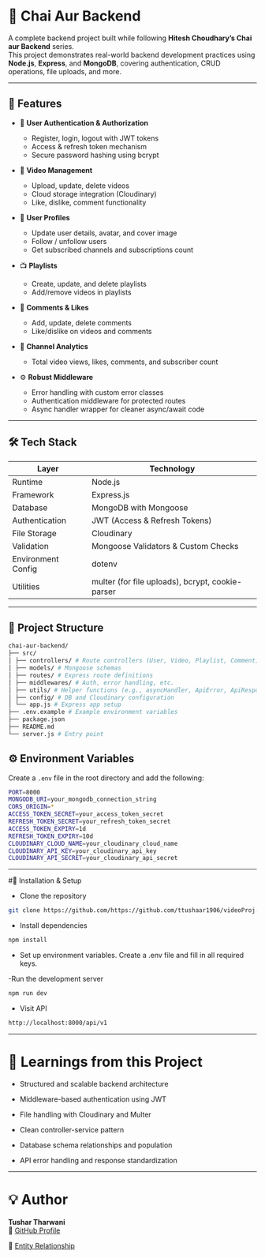 # 🧠 Chai Aur Backend

A complete backend project built while following **Hitesh Choudhary’s Chai aur Backend** series.  
This project demonstrates real-world backend development practices using **Node.js**, **Express**, and **MongoDB**, covering authentication, CRUD operations, file uploads, and more.

---

## 🚀 Features

- 🧩 **User Authentication & Authorization**
  - Register, login, logout with JWT tokens
  - Access & refresh token mechanism
  - Secure password hashing using bcrypt

- 🧾 **Video Management**
  - Upload, update, delete videos
  - Cloud storage integration (Cloudinary)
  - Like, dislike, comment functionality

- 👥 **User Profiles**
  - Update user details, avatar, and cover image
  - Follow / unfollow users
  - Get subscribed channels and subscriptions count

- 📺 **Playlists**
  - Create, update, and delete playlists
  - Add/remove videos in playlists

- 💬 **Comments & Likes**
  - Add, update, delete comments
  - Like/dislike on videos and comments

- 🧮 **Channel Analytics**
  - Total video views, likes, comments, and subscriber count

- ⚙️ **Robust Middleware**
  - Error handling with custom error classes
  - Authentication middleware for protected routes
  - Async handler wrapper for cleaner async/await code

---

## 🛠️ Tech Stack

| Layer | Technology |
|-------|-------------|
| Runtime | Node.js |
| Framework | Express.js |
| Database | MongoDB with Mongoose |
| Authentication | JWT (Access & Refresh Tokens) |
| File Storage | Cloudinary |
| Validation | Mongoose Validators & Custom Checks |
| Environment Config | dotenv |
| Utilities | multer (for file uploads), bcrypt, cookie-parser |

---

## 📁 Project Structure

```bash
chai-aur-backend/
├── src/
│ ├── controllers/ # Route controllers (User, Video, Playlist, Comment)
│ ├── models/ # Mongoose schemas
│ ├── routes/ # Express route definitions
│ ├── middlewares/ # Auth, error handling, etc.
│ ├── utils/ # Helper functions (e.g., asyncHandler, ApiError, ApiResponse)
│ ├── config/ # DB and Cloudinary configuration
│ └── app.js # Express app setup
├── .env.example # Example environment variables
├── package.json
├── README.md
└── server.js # Entry point

```

## ⚙️ Environment Variables

Create a `.env` file in the root directory and add the following:

```bash
PORT=8000
MONGODB_URI=your_mongodb_connection_string
CORS_ORIGIN=*
ACCESS_TOKEN_SECRET=your_access_token_secret
REFRESH_TOKEN_SECRET=your_refresh_token_secret
ACCESS_TOKEN_EXPIRY=1d
REFRESH_TOKEN_EXPIRY=10d
CLOUDINARY_CLOUD_NAME=your_cloudinary_cloud_name
CLOUDINARY_API_KEY=your_cloudinary_api_key
CLOUDINARY_API_SECRET=your_cloudinary_api_secret

```
---

#🧩 Installation & Setup

- Clone the repository
```bash
git clone https://github.com/https://github.com/ttushaar1906/videoProj.git

```
- Install dependencies

```bash
npm install
```

- Set up environment variables.
Create a .env file and fill in all required keys.

-Run the development server

```bash
npm run dev
```

- Visit API
```bash
http://localhost:8000/api/v1
```
---

# 🧠 Learnings from this Project

- Structured and scalable backend architecture

- Middleware-based authentication using JWT

- File handling with Cloudinary and Multer

- Clean controller-service pattern

- Database schema relationships and population

- API error handling and response standardization

---
# 💡 Author
**Tushar Tharwani**  
🔗 [GitHub Profile](https://github.com/ttushaar1906)

🔗 [Entity Relationship](https://app.eraser.io/workspace/YtPqZ1VogxGy1jzIDkzj)

